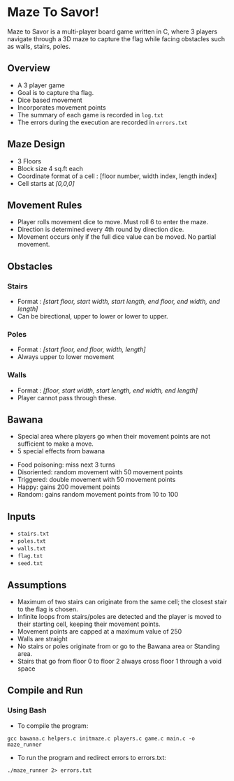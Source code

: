 # **Maze To Savor!**
Maze to Savor is a multi-player board game written in C, where 3 players navigate through a 3D maze to capture the flag while facing obstacles such as walls, stairs, poles.

## Overview
* A 3 player game
* Goal is to capture tha flag.
* Dice based movement
* Incorporates movement points
* The summary of each game is recorded in `log.txt`
* The errors during the execution are recorded in `errors.txt`

## Maze Design
* 3 Floors
* Block size 4 sq.ft each
* Coordinate format of a cell : [floor number, width index, length index]
* Cell starts at *[0,0,0]*

## Movement Rules
* Player rolls movement dice to move. Must roll 6 to enter the maze.
* Direction is determined every 4th round by direction dice.
* Movement occurs only if the full dice value can be moved. No partial movement.

## Obstacles
### Stairs
* Format : *[start floor, start width, start length, end floor, end width, end length]* 
* Can be birectional, upper to lower or lower to upper.

### Poles
* Format : *[start floor, end floor, width, length]*
* Always upper to lower movement

### Walls
* Format : *[floor, start width, start length, end width, end length]*
* Player cannot pass through these.


## Bawana
* Special area where players go when their movement points are not sufficient to make a move.
* 5 special effects from bawana
+ Food poisoning: miss next 3 turns
+ Disoriented: random movement with 50 movement points
+ Triggered: double movement with 50 movement points
+ Happy: gains 200 movement points
+ Random: gains random movement points from 10 to 100

## Inputs
* `stairs.txt`
* `poles.txt`
* `walls.txt`
* `flag.txt`
* `seed.txt`

## Assumptions
* Maximum of two stairs can originate from the same cell; the closest stair to the flag is chosen.
* Infinite loops from stairs/poles are detected and the player is moved to their starting cell, keeping their movement points.
* Movement points are capped at a maximum value of 250
* Walls are straight
* No stairs or poles  originate from or go to the Bawana area or Standing area.
* Stairs that go from floor 0 to floor 2 always cross floor 1 through a void space

## Compile and Run

### Using Bash 
* To compile the program:
```
gcc bawana.c helpers.c initmaze.c players.c game.c main.c -o maze_runner
```
* To run the program and redirect errors to errors.txt:
```
./maze_runner 2> errors.txt
```



